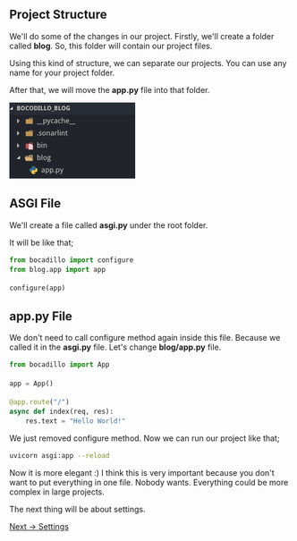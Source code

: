 ## Project Structure

We'll do some of the changes in our project. Firstly, we'll create a folder called **blog**. So, this folder will contain our project files.

Using this kind of structure, we can separate our projects. You can use any name for your project folder.

After that, we will move the **app.py** file into that folder.

![./images/project_structure.png](./images/project_structure.png)

## ASGI File

We'll create a file called **asgi.py** under the root folder.

It will be like that;

```python
from bocadillo import configure
from blog.app import app

configure(app)
```

## app.py File

We don't need to call configure method again inside this file. Because we called it in the **asgi.py** file. Let's change **blog/app.py** file.

```python
from bocadillo import App

app = App()

@app.route("/")
async def index(req, res):
    res.text = "Hello World!"
```

We just removed configure method. Now we can run our project like that;

```bash
uvicorn asgi:app --reload
```

Now it is more elegant :) I think this is very important because you don't want to put everything in one file. Nobody wants. Everything could be more complex in large projects.


The next thing will be about settings.

[Next -> Settings](./settings.md)